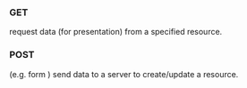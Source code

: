 ### GET 
request data (for presentation) from a specified resource.
### POST
(e.g. form ) send data to a server to create/update a resource.

